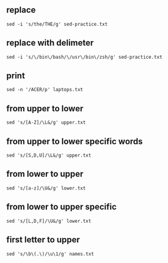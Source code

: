 ## replace
```
sed -i 's/the/THE/g' sed-practice.txt
```

## replace with delimeter
```
sed -i 's/\/bin\/bash/\/usr\/bin\/zsh/g' sed-practice.txt
```

## print
```
sed -n '/ACER/p' laptops.txt
```

## from upper to lower
```
sed 's/[A-Z]/\L&/g' upper.txt
```

## from upper to lower specific words
```
sed 's/[S,D,U]/\L&/g' upper.txt
```

## from lower to upper
```
sed 's/[a-z]/\U&/g' lower.txt
```

## from lower to upper specific
```
sed 's/[L,D,F]/\U&/g' lower.txt
```

## first letter to upper
```
sed 's/\b\(.\)/\u\1/g' names.txt
```


